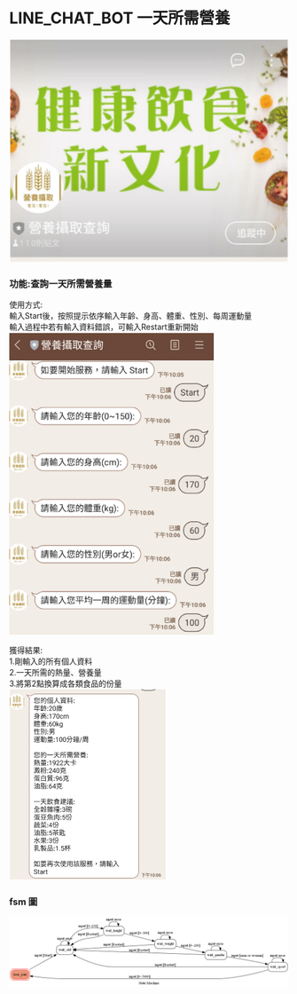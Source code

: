 # LINE_CHAT_BOT 一天所需營養  

![menu](./img/menu3.png)  

### 功能:查詢一天所需營養量  
使用方式:  
	輸入Start後，按照提示依序輸入年齡、身高、體重、性別、每周運動量  
	輸入過程中若有輸入資料錯誤，可輸入Restart重新開始  
![input](./img/inputing3.png)  

獲得結果:  
	1.剛輸入的所有個人資料  
	2.一天所需的熱量、營養量  
	3.將第2點換算成各類食品的份量  
![result](./img/result3.png)  
	
### fsm 圖  
![fsm](./img/fsm.png)

